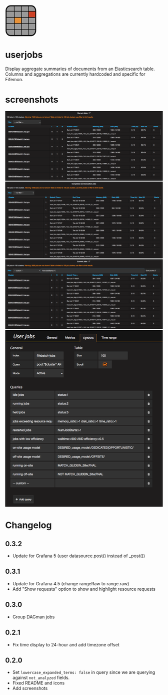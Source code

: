 ![Fifemon User Jobs Table](src/img/jobs_table_icon_large.png)

# userjobs

Display aggregate summaries of documents from an Elasticsearch table. 
Columns and aggregations are currently hardcoded and specific for Fifemon.

# screenshots

![Active Jobs](src/img/active_jobs.png)
![Completed Jobs](src/img/completed_jobs.png)
![Active Jobs with custom filter](src/img/active_jobs_filtered.png)
![Panel options](src/img/options.png)

# Changelog

## 0.3.2

* Update for Grafana 5 (user datasource.post() instead of _post())

## 0.3.1

* Update for Grafana 4.5 (change rangeRaw to range.raw)
* Add "Show requests" option to show and highlight resource requests

## 0.3.0

* Group DAGman jobs

## 0.2.1

* Fix time display to 24-hour and add timezone offset

## 0.2.0

* Set `lowercase_expanded_terms: false` in query since we are querying against `not_analyzed` fields.
* Fixed README and icons
* Add screenshots
